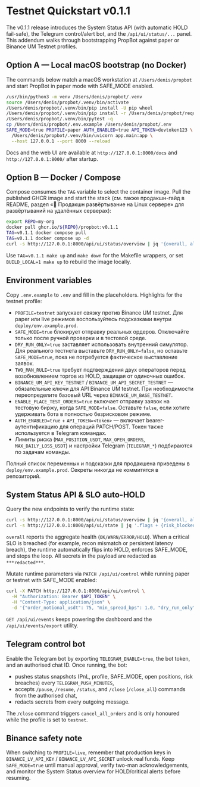 # Testnet Quickstart v0.1.1

The v0.1.1 release introduces the System Status API (with automatic HOLD
fail-safe), the Telegram control/alert bot, and the `/api/ui/status/...` panel.
This addendum walks through bootstrapping PropBot against paper or Binance UM
Testnet profiles.

## Option A — Local macOS bootstrap (no Docker)

The commands below match a macOS workstation at `/Users/denis/propbot` and start
PropBot in paper mode with SAFE_MODE enabled.

```bash
/usr/bin/python3 -m venv /Users/denis/propbot/.venv
source /Users/denis/propbot/.venv/bin/activate
/Users/denis/propbot/.venv/bin/pip install -U pip wheel
/Users/denis/propbot/.venv/bin/pip install -r /Users/denis/propbot/requirements.txt
/Users/denis/propbot/.venv/bin/pytest -q
cp /Users/denis/propbot/.env.example /Users/denis/propbot/.env
SAFE_MODE=true PROFILE=paper AUTH_ENABLED=true API_TOKEN=devtoken123 \
  /Users/denis/propbot/.venv/bin/uvicorn app.main:app \
  --host 127.0.0.1 --port 8000 --reload
```

Docs and the web UI are available at `http://127.0.0.1:8000/docs` and
`http://127.0.0.1:8000/` after startup.

## Option B — Docker / Compose

Compose consumes the `TAG` variable to select the container image. Pull the
published GHCR image and start the stack (см. также продакшн-гайд в README,
раздел «🚀 Продакшн развёртывание на Linux сервере» для развёртываний на
удалённых серверах):

```bash
export REPO=my-org
docker pull ghcr.io/${REPO}/propbot:v0.1.1
TAG=v0.1.1 docker compose pull
TAG=v0.1.1 docker compose up -d
curl -s http://127.0.0.1:8000/api/ui/status/overview | jq '{overall, alerts}'
```

Use `TAG=v0.1.1 make up` and `make down` for the Makefile wrappers, or set
`BUILD_LOCAL=1 make up` to rebuild the image locally.

## Environment variables

Copy `.env.example` to `.env` and fill in the placeholders. Highlights for the
testnet profile:

- `PROFILE=testnet` запускает связку против Binance UM testnet. Для paper или
  live режимов воспользуйтесь подсказками внутри `deploy/env.example.prod`.
- `SAFE_MODE=true` блокирует отправку реальных ордеров. Отключайте только после
  ручной проверки и в тестовой среде.
- `DRY_RUN_ONLY=true` заставляет использовать внутренний симулятор. Для реального
  тестнета выставьте `DRY_RUN_ONLY=false`, но оставьте `SAFE_MODE=true`, пока не
  потребуется фактическое выставление заявок.
- `TWO_MAN_RULE=true` требует подтверждения двух операторов перед возобновлением
  торгов из HOLD, защищая от одиночных ошибок.
- `BINANCE_UM_API_KEY_TESTNET` / `BINANCE_UM_API_SECRET_TESTNET` — обязательные
  ключи для API Binance UM testnet. При необходимости переопределите базовый URL
  через `BINANCE_UM_BASE_TESTNET`.
- `ENABLE_PLACE_TEST_ORDERS=true` включает отправку заявок на тестовую биржу,
  когда `SAFE_MODE=false`. Оставьте `false`, если хотите удерживать бота в
  полностью безрисковом режиме.
- `AUTH_ENABLED=true` + `API_TOKEN=<token>` — включает bearer-аутентификацию для
  операций PATCH/POST. Токен также используется в Telegram командах.
- Лимиты риска (`MAX_POSITION_USDT`, `MAX_OPEN_ORDERS`,
  `MAX_DAILY_LOSS_USDT`) и настройки Telegram (`TELEGRAM_*`) подбираются по
  задачам команды.

Полный список переменных и подсказки для продакшена приведены в
`deploy/env.example.prod`. Секреты никогда не коммитятся в репозиторий.

## System Status API & SLO auto-HOLD

Query the new endpoints to verify the runtime state:

```bash
curl -s http://127.0.0.1:8000/api/ui/status/overview | jq '{overall, alerts}'
curl -s http://127.0.0.1:8000/api/ui/state | jq '.flags + {risk_blocked, risk_reasons}'
```

`overall` reports the aggregate health (`OK/WARN/ERROR/HOLD`). When a critical
SLO is breached (for example, recon mismatch or persistent latency breach), the
runtime automatically flips into HOLD, enforces SAFE_MODE, and stops the
loop. All secrets in the payload are redacted as `***redacted***`.

Mutate runtime parameters via `PATCH /api/ui/control` while running paper or
testnet with SAFE_MODE enabled:

```bash
curl -X PATCH http://127.0.0.1:8000/api/ui/control \
  -H "Authorization: Bearer $API_TOKEN" \
  -H "Content-Type: application/json" \
  -d '{"order_notional_usdt": 75, "min_spread_bps": 1.0, "dry_run_only": true}'
```

`GET /api/ui/events` keeps powering the dashboard and the `/api/ui/events/export`
utility.

## Telegram control bot

Enable the Telegram bot by exporting `TELEGRAM_ENABLE=true`, the bot token, and
an authorised chat ID. Once running, the bot:

- pushes status snapshots (PnL, profile, SAFE_MODE, open positions, risk
  breaches) every `TELEGRAM_PUSH_MINUTES`,
- accepts `/pause`, `/resume`, `/status`, and `/close` (`/close_all`) commands
  from the authorised chat,
- redacts secrets from every outgoing message.

The `/close` command triggers `cancel_all_orders` and is only honoured while the
profile is set to `testnet`.

## Binance safety note

When switching to `PROFILE=live`, remember that production keys in
`BINANCE_LV_API_KEY` / `BINANCE_LV_API_SECRET` unlock real funds. Keep
`SAFE_MODE=true` until manual approval, verify two-man acknowledgements, and
monitor the System Status overview for HOLD/critical alerts before resuming.

